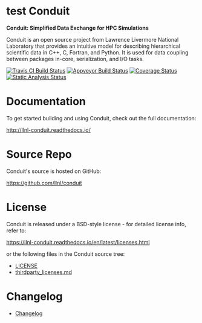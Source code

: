 test
Conduit
===========

**Conduit: Simplified Data Exchange for HPC Simulations**

Conduit is an open source project from Lawrence Livermore National Laboratory that provides an intuitive model for describing hierarchical scientific data in C++, C, Fortran, and Python. It is used for data coupling between packages in-core, serialization, and I/O tasks.

[![Travis CI Build Status](https://travis-ci.org/LLNL/conduit.png)](https://travis-ci.org/LLNL/conduit)
[![Appveyor Build Status](https://ci.appveyor.com/api/projects/status/github/llnl/conduit?branch=develop&svg=true)](https://ci.appveyor.com/project/cyrush/conduit)
[![Coverage Status](https://coveralls.io/repos/github/LLNL/conduit/badge.svg?branch=develop)](https://coveralls.io/github/LLNL/conduit?branch=develop)
[![Static Analysis Status](https://scan.coverity.com/projects/8426/badge.svg?flat=1)](https://scan.coverity.com/projects/llnl-conduit)

Documentation
=================

To get started building and using Conduit, check out the full documentation:

http://llnl-conduit.readthedocs.io/


Source Repo
=================

Conduit's source is hosted on GitHub:

https://github.com/llnl/conduit

License
===========

Conduit is released under a BSD-style license - for detailed license info, refer to:

https://llnl-conduit.readthedocs.io/en/latest/licenses.html

or the following files in the Conduit source tree:
- [LICENSE](/LICENSE)
- [thirdparty_licenses.md](/thirdparty_licenses.md)

Changelog
===========
- [Changelog](/CHANGELOG.md)





